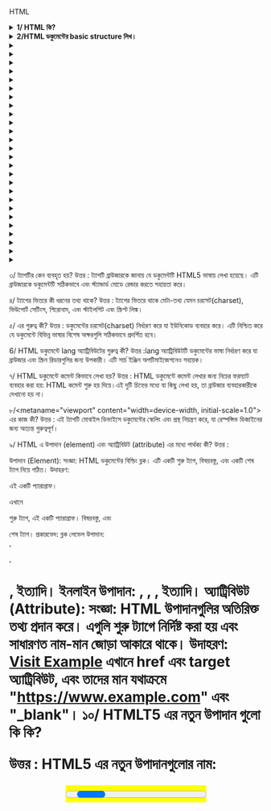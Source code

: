 HTML

<details>
  <summary><strong>1/ HTML কি?</strong></summary>
  <p>উত্তর : HTML এর পুর্ণরুপ হল HyperText Markup Language. এটি ওয়েব পেইজ তৈরি এবং গঠন করার জন্য ব্যবহৃত একটি মার্কআপ ভাষা। 
  HTML মুলত ওয়েবপেইজের বিষয়বস্তু যেমন পাঠ্য, চিত্র, লিঙ্ক, এবং অন্যান্য মিডিয়া উপাদানগুলি নির্ধারণ করতে ব্যবহৃত হয়। HTML কোডটি ট্যাগ এবং অ্যাট্রিবিউটের সমন্বয়ে গঠিত, যা ব্রাউজারকে বলে দেয় কীভাবে একটি ওয়েবপেইজ বিভিন্ন অংশ প্রদর্শন করতে হবে। HTML একটি স্ট্যাটিক ভাষা, অর্থাৎ এটি ওয়েবপেইজ স্থায়ী গঠন এবং বিষয়বস্তু নির্ধারণ করে। 
  </p>
</details>

<details>
  <summary><strong>2/HTML ডকুমেন্টের basic structure লিখ।</strong></summary>
  <p>উত্তর :  

                <!DOCTYPE html>
                <html lang="en">
                <head>
                    <meta charset="UTF-8">
                    <meta name="viewport" content="width=device-width, initial-scale=1.0">
                    <title>Document Title</title>
                </head>
                <body>
                    <h1>Welcome to HTML</h1>
                    <p>This is a basic HTML document structure.</p>
                </body>
                </html></p>
</details>


<details>
  <summary><strong></strong></summary>
  <p></p>
</details>
<details>
  <summary><strong></strong></summary>
  <p></p>
</details>
<details>
  <summary><strong></strong></summary>
  <p></p>
</details>
<details>
  <summary><strong></strong></summary>
  <p></p>
</details>
<details>
  <summary><strong></strong></summary>
  <p></p>
</details>
<details>
  <summary><strong></strong></summary>
  <p></p>
</details>
<details>
  <summary><strong></strong></summary>
  <p></p>
</details>
<details>
  <summary><strong></strong></summary>
  <p></p>
</details>
<details>
  <summary><strong></strong></summary>
  <p></p>
</details>
<details>
  <summary><strong></strong></summary>
  <p></p>
</details>
<details>
  <summary><strong></strong></summary>
  <p></p>
</details>
<details>
  <summary><strong></strong></summary>
  <p></p>
</details>
<details>
  <summary><strong></strong></summary>
  <p></p>
</details>
<details>
  <summary><strong></strong></summary>
  <p></p>
</details>
<details>
  <summary><strong></strong></summary>
  <p></p>
</details>
<details>
  <summary><strong></strong></summary>
  <p></p>
</details>
<details>
  <summary><strong></strong></summary>
  <p></p>
</details>
<details>
  <summary><strong></strong></summary>
  <p></p>
</details>
<details>
  <summary><strong></strong></summary>
  <p></p>
</details>
<details>
  <summary><strong></strong></summary>
  <p></p>
</details>
<details>
  <summary><strong></strong></summary>
  <p></p>
</details>
<details>
  <summary><strong></strong></summary>
  <p></p>
</details>
<details>
  <summary><strong></strong></summary>
  <p></p>
</details>
<details>
  <summary><strong></strong></summary>
  <p></p>
</details>
<details>
  <summary><strong></strong></summary>
  <p></p>
</details>
<details>
  <summary><strong></strong></summary>
  <p></p>
</details>


 




৩/ <!DOCTYPE html> ট্যাগটির কেন ব্যবহৃত হয়?
 উত্তর : <!DOCTYPE html> ট্যাগটি ব্রাউজারকে জানায় যে ডকুমেন্টটি HTML5 ভাষায় লেখা হয়েছে। এটি ব্রাউজারকে ডকুমেন্টটি সঠিকভাবে এবং স্ট্যান্ডার্ড মোডে রেন্ডার করতে সহায়তা করে।

৪/ <head> ট্যাগের ভিতরে কী ধরনের তথ্য থাকে?
 উত্তর : <head> ট্যাগের ভিতরে থাকে মেটা-তথ্য যেমন চরসেট(charset), ভিউপোর্ট সেটিংস, শিরোনাম, এবং স্টাইলশিট এবং স্ক্রিপ্ট লিঙ্ক।

৫/ <meta charset="UTF-8"> এর গুরুত্ব কী?
 উত্তর :<meta charset="UTF-8"> ডকুমেন্টের চরসেট(charset) নির্ধারণ করে যা ইউনিকোড ব্যবহার করে। এটি নিশ্চিত করে যে ডকুমেন্টে বিভিন্ন ভাষার বিশেষ অক্ষরগুলি সঠিকভাবে প্রদর্শিত হবে।

6/ HTML ডকুমেন্টে lang অ্যাট্রিবিউটের গুরুত্ব কী?
 উত্তর :lang অ্যাট্রিবিউটটি ডকুমেন্টের ভাষা নির্ধারণ করে যা ব্রাউজার এবং স্ক্রিন রিডারগুলির জন্য উপকারী। এটি সার্চ ইঞ্জিন অপটিমাইজেশনেও সহায়ক।

৭/ HTML ডকুমেন্টে কমেন্ট কিভাবে লেখা হয়?
 উত্তর : HTML ডকুমেন্টে কমেন্ট লেখার জন্য নিচের ফরম্যাট ব্যবহার করা হয়:
	                              <!-- এটি একটি কমেন্ট -->
HTML কমেন্ট শুরু হয় <!-- দিয়ে এবং শেষ হয় --> দিয়ে।এই দুটি চিহ্নের মধ্যে যা কিছু লেখা হয়, তা ব্রাউজার ব্যবহারকারীকে দেখানো হয় না।

৮/<metaname="viewport" content="width=device-width, initial-scale=1.0"> এর কাজ কী?
 উত্তর : এই <meta> ট্যাগটি মোবাইল ডিভাইসে ডকুমেন্টের স্কেলিং এবং প্রস্থ নিয়ন্ত্রণ করে, যা রেস্পন্সিভ ডিজাইনের জন্য অত্যন্ত গুরুত্বপূর্ণ।

৯/ HTML এ উপাদান (element) এবং অ্যাট্রিবিউট (attribute) এর মধ্যে পার্থক্য কী?
উত্তর : 

উপাদান (Element):
সংজ্ঞা: HTML ডকুমেন্টের বিল্ডিং ব্লক। এটি একটি শুরু ট্যাগ, বিষয়বস্তু, এবং একটি শেষ ট্যাগ নিয়ে গঠিত।
উদাহরণ: <p>এই একটি প্যারাগ্রাফ।</p>
এখানে <p> শুরু ট্যাগ, এই একটি প্যারাগ্রাফ। বিষয়বস্তু, এবং </p> শেষ ট্যাগ।
প্রকারভেদ:
ব্লক লেভেল উপাদান: <div>, <p>, <h1>, ইত্যাদি।
ইনলাইন উপাদান: <span>, <a>, <img>, ইত্যাদি।
অ্যাট্রিবিউট (Attribute):
সংজ্ঞা: HTML উপাদানগুলির অতিরিক্ত তথ্য প্রদান করে। এগুলি শুরু ট্যাগে নির্দিষ্ট করা হয় এবং সাধারণত নাম-মান জোড়া আকারে থাকে।
উদাহরণ: <a href="https://www.example.com" target="_blank">Visit Example</a>
এখানে href এবং target অ্যাট্রিবিউট, এবং তাদের মান যথাক্রমে "https://www.example.com" এবং "_blank"।
১০/  HTMLT5 এর নতুন উপাদান গুলো কি কি? 

উত্তর : 
HTML5 এর নতুন উপাদানগুলোর নাম:
                        <article>
                        <section>
                        <nav>
                        <aside>
                        <header>
                        <footer>
                        <main>
                        <figure>
                        <figcaption>
                        <mark>
                        <time>
                        <progress>
                        <meter>
                        <summary>
                        <details>
১১/ HTML5 এ স্থানাঙ্ক ভিত্তিক অবস্থান নির্ধারণের জন্য কোন API ব্যবহৃত হয়? 
উত্তর: জিওলোকেশন API।

১২/ HTML এ ইনলাইন এবং ব্লক-লেভেল উপাদানগুলির মধ্যে পার্থক্য কী?
উত্তর : 
ইনলাইন উপাদান (Inline Elements):
সংজ্ঞা: ইনলাইন উপাদানগুলি একটি লাইনের মধ্যে থাকে এবং শুধুমাত্র যতটুকু প্রয়োজন ততটুকু জায়গা নেয়।
ডিসপ্লে প্রপার্টি: display: inline;
লাইনের পরিবর্তন: ইনলাইন উপাদানগুলি নতুন লাইন শুরু করে না।
আনুষঙ্গিক উপাদান: ইনলাইন উপাদানগুলির মধ্যে শুধুমাত্র ইনলাইন বা টেক্সট উপাদান থাকতে পারে।
উদাহরণ: <span>, <a>, <img>, <strong>, <em>
স্টাইলিং: ইনলাইন উপাদানগুলির প্রস্থ বা উচ্চতা পরিবর্তন করা যায় না।
ব্লক-লেভেল উপাদান (Block-level Elements):
সংজ্ঞা: ব্লক-লেভেল উপাদানগুলি একটি সম্পূর্ণ লাইনের জায়গা নেয় এবং নতুন লাইন শুরু করে।
ডিসপ্লে প্রপার্টি: display: block;
লাইনের পরিবর্তন: প্রতিটি ব্লক-লেভেল উপাদান নতুন লাইন শুরু করে।
আনুষঙ্গিক উপাদান: ব্লক-লেভেল উপাদানগুলির মধ্যে অন্যান্য ব্লক-লেভেল বা ইনলাইন উপাদান থাকতে পারে।
উদাহরণ: <div>, <p>, <h1> - <h6>, <ul>, <ol>, <li>
স্টাইলিং: ব্লক-লেভেল উপাদানগুলির প্রস্থ এবং উচ্চতা পরিবর্তন করা যায়।

১৩/ HTML এ একটি তালিকা কিভাবে তৈরি করা হয়? 
উত্তর: একটি আনঅর্ডারড তালিকার জন্য <ul> এবং <li>, এবং একটি অর্ডারড তালিকার জন্য <ol> এবং <li> ট্যাগ ব্যবহার করা হয়।

১৪/ কোন অ্যাট্রিবিউটটি একটি ইমেজের বিকল্প টেক্সট প্রদান করে? 
উত্তর: alt অ্যাট্রিবিউট।

১৫/ একটি টেবিল HTML এ কিভাবে তৈরি করা হয়? 
উত্তর: <table>, <tr>, <td>, <th> ট্যাগগুলি ব্যবহার করে।

<table>
  <tr>
    <th>নাম</th>
    <th>বয়স</th>
    <th>শহর</th>
  </tr>
  <tr>
    <td>আহমেদ</td>
    <td>২৫</td>
    <td>ঢাকা</td>
  </tr>
  <tr>
    <td>সারা</td>
    <td>২২</td>
    <td>চট্টগ্রাম</td>
  </tr>
</table>

১৬/ HTML5 এ স্থানাঙ্ক ভিত্তিক অবস্থান নির্ধারণের জন্য কোন API ব্যবহৃত হয়?
 উত্তর: জিওলোকেশন API।

১৭/ HTML5 এর ক্যানভাস উপাদান কী জন্য ব্যবহৃত হয়? 
উত্তর: 2D গ্রাফিক্স এবং অ্যানিমেশন আঁকতে।

১৮/ কিভাবে সেম্যান্টিক ট্যাগগুলি ওয়েব অ্যাক্সেসিবিলিটি উন্নত করে?
উত্তর :
সেম্যান্টিক ট্যাগগুলি ওয়েব অ্যাক্সেসিবিলিটি উন্নত করে বিভিন্ন উপায়ে, যার মধ্যে রয়েছে:
স্ক্রিন রিডারের জন্য ওয়েবসাইটের কাঠামো স্পষ্ট করা: সেম্যান্টিক ট্যাগগুলি স্ক্রিন রিডারকে বলে যে ওয়েবপৃষ্ঠার বিভিন্ন অংশ কী কাজ করে। উদাহরণস্বরূপ, একটি <h1> ট্যাগ স্ক্রিন রিডারকে বলে যে এটিএকটি শিরোনাম, যখন একটি <p> ট্যাগ স্ক্রিন রিডারকে বলে যে একটি একটি অনুচ্ছেদ। এটি ব্যবহারকারীদের ওয়েবপৃষ্ঠার বিষয়বস্তু আরও সহজে বুঝতে এবং নেভিগেট করতে সাহায্য করে।
সার্চ ইঞ্জিন অপ্টিমাইজেশন (SEO) উন্নত করা: সেম্যান্টিক ট্যাগগুলি সার্চ ইঞ্জিনগুলিকে বুঝতে সাহায্য করে যে ওয়েবপৃষ্ঠাটি কিসের সম্পর্কে। এটি ওয়েবসাইটটিকে প্রাসঙ্গিক অনুসন্ধানের ফলাফলে বৃদ্ধি করতে সাহায্য করে।
সহজেই বোঝার জন্য ওয়েবসাইট তৈরি করা: সেম্যান্টিক ট্যাগগুলি ব্যবহার করার ফলে ওয়েবসাইটগুলি আরও সহজে বোঝা যায়, এমনকি যারা HTML বা CSS-এর সাথে পরিচিত নন। এটি বিভিন্ন দক্ষতা স্তরের ব্যবহারকারীদের জন্য ওয়েবসাইটগুলি আরও অ্যাক্সেসযোগ্য করে তোলে।
সেম্যান্টিক ট্যাগগুলির কিছু নির্দিষ্ট উদাহরণ যা ওয়েব অ্যাক্সেসিবিলিটি উন্নত করতে ব্যবহার করা যেতে পারে তার মধ্যে রয়েছে:
<h1> থেকে <h6>: শিরোনামগুলি নির্দেশ করতে।
<p>: অনুচ্ছেদগুলি নির্দেশ করতে।
<a>: হাইপারলিঙ্কগুলি নির্দেশ করতে।
<img>: চিত্রগুলি নির্দেশ করতে।
<table>: সারণিগুলি নির্দেশ করতে।
<ul> এবং <ol>: তালিকাগুলি নির্দেশ করতে।
সেম্যান্টিক ট্যাগগুলি ব্যবহার করা ওয়েব অ্যাক্সেসিবিলিটি উন্নত করার একটি সহজ উপায়। এগুলি ব্যবহারকারীদের জন্য ওয়েবসাইটগুলি আরও সহজে বোঝা এবং ব্যবহার করা যায় তা নিশ্চিত করতে সাহায্য করে।

CSS: 
1/ CSS কী এবং এটি কেন ব্যবহৃত হয়? 
উত্তর: CSS (Cascading Style Sheets) একটি স্টাইল শীট ভাষা যা HTML বা XML (SVG, XHTML) এর মত মার্কআপ ভাষার সাথে ব্যবহৃত হয়। এটি ওয়েব পেইজের  বিন্যাস নির্ধারণ করতে ব্যবহৃত হয়, যেমন রঙ, ফন্ট, এবং লেআউট।
২/CSS-এ Selectors কী এবং কত প্রকারের Selectors আছে? 
উত্তর: CSS-এ Selectors হল উপাদানগুলি নির্ধারণ করার উপায় যেগুলি আপনি স্টাইল করতে চান। Selectors-এর প্রকারভেদগুলি হল: Universal, Type, Class, ID, Attribute, Pseudo-class, এবং Pseudo-element।
3/  CSS-এ Inline, Internal এবং External stylesheet-এর মধ্যে পার্থক্য কী? 
উত্তর: Inline CSS সরাসরি HTML ট্যাগের মধ্যে লেখা হয়, Internal CSS <style> ট্যাগের মধ্যে লেখা হয় যা HTML ডকুমেন্টের <head> সেকশনে থাকে, এবং External CSS আলাদা .css ফাইলে লেখা হয় এবং HTML ডকুমেন্টে <link> ট্যাগের মাধ্যমে যুক্ত করা হয়।
4/ CSS-এ Classes এবং IDs এর মধ্যে পার্থক্য কী? 
উত্তর: CSS-এ Classes এবং IDs-এর মধ্যে পার্থক্য হল, Classes বহু HTML উপাদানে প্রয়োগ করা যায় এবং এগুলি ‘.’ সিম্বল দিয়ে শুরু হয়। অন্যদিকে, IDs একটি HTML উপাদানে অনন্য এবং ‘ # ‘ সিম্বল দিয়ে শুরু হয়, যা সুনির্দিষ্টভাবে একটি উপাদানকে লক্ষ্য করতে ব্যবহৃত হয়।
5/  CSS Box Model কী এবং এর উপাদানগুলো কী কী? 
উত্তর: CSS Box Model হল একটি মডেল যা প্রতিটি HTML উপাদানকে একটি বক্স হিসেবে দেখায়। এর উপাদানগুলো হল: Content, Padding, Border, এবং Margin।
6/ Box Model-এর padding এবং margin এর মধ্যে পার্থক্য কী? 
উত্তর: Padding হল উপাদানের ভিতরের অংশ এবং বর্ডারের মধ্যে ফাঁকা জায়গা, আর Margin হল উপাদানের বর্ডার এবং বাইরের অংশের মধ্যে ফাঁকা জায়গা।
7/ Border-box এবং content-box এর মধ্যে পার্থক্য কী? 
উত্তর: Border-box এ, padding এবং border উপাদানের মোট প্রস্থ এবং উচ্চতায় অন্তর্ভুক্ত হয়। Content-box এ, প্রস্থ এবং উচ্চতা কেবলমাত্র উপাদানের বিষয়বস্তু পর্যন্ত সীমাবদ্ধ থাকে, padding এবং border অতিরিক্ত যোগ করা হয়।
8/ Box-sizing প্রোপার্টি কী এবং এটি কীভাবে ব্যবহৃত হয়? 
উত্তর: Box-sizing প্রোপার্টি বক্স মডেল নির্ধারণ করে যে কিভাবে উপাদানের প্রস্থ এবং উচ্চতা গণনা করা হবে। এটি দুটি মান গ্রহণ করে: content-box এবং border-box।
9/ Margin collapsing কী এবং এটি কিভাবে কাজ করে? 
উত্তর: Margin collapsing হল দুটি বা ততোধিক খাড়া মার্জিন একসাথে মিলিত হওয়া এবং একক মার্জিন গঠন করা। সবচেয়ে বড় মার্জিনটি বজায় থাকে এবং ছোট মার্জিনগুলি মুছে যায়।
10/ Relative এবং Absolute পজিশনিং-এর মধ্যে পার্থক্য কী? 
উত্তর: Relative পজিশনিং উপাদানটিকে তার স্বাভাবিক অবস্থান থেকে সরিয়ে দেয়, যেখানে Absolute পজিশনিং উপাদানটিকে তার পূর্বপুরুষের প্রথম পজিশন্ড উপাদান বা ডকুমেন্টের বডি থেকে সরিয়ে দেয়।
11/ CSS-এ Position প্রোপার্টি কী এবং এর প্রকারভেদ কী কী?
উত্তর: CSS-এ Position প্রোপার্টি একটি উপাদানের অবস্থান নির্ধারণ করে। এর প্রকারভেদগুলো হল:
Static: ডিফল্ট পজিশনিং, উপাদান স্বাভাবিক অবস্থানে থাকে।
Relative: উপাদান তার স্বাভাবিক অবস্থান থেকে স্থানান্তরিত হয়।
Absolute: উপাদান তার প্রথম পজিশন্ড প্যারেন্ট থেকে স্থানান্তরিত হয়।
Fixed: উপাদান ভিউপোর্টের আপেক্ষিকভাবে স্থির থাকে।
Sticky: উপাদান স্ক্রল করার সময় নির্দিষ্ট অবস্থানে আটকানো থাকে।
12/ Fixed & Sticky কীভাবে কাজ করে?
উত্তর: Fixed পজিশনিং উপাদানটিকে ভিউপোর্টের আপেক্ষিকভাবে স্থির করে। অর্থাৎ, যখন আপনি পৃষ্ঠাটি স্ক্রল করেন, তখন এটি একই স্থানে থাকে। এটি সাধারণত ইউজার ইন্টারফেস উপাদান, যেমন ন্যাভিগেশন বারে ব্যবহৃত হয়।
Sticky পজিশনিং উপাদানটিকে একটি নির্দিষ্ট অবস্থানে স্থির করে, কিন্তু এটি স্ক্রল করার সময় অন্যান্য উপাদানের সাথে চলাচল করে। যখন উপাদানটি নির্দিষ্ট স্ক্রল পজিশনে পৌঁছে যায়, তখন এটি স্থির হয়ে যায়। এটি সাধারণত হেডার বা সেকশন টাইটেল তৈরি করতে ব্যবহৃত হয়।
13/ Z-index কী এবং এটি কীভাবে ব্যবহৃত হয়?
উত্তর: Z-index একটি CSS প্রোপার্টি যা উপাদানের স্ট্যাকিং অর্ডার নির্ধারণ করে। এটি শুধুমাত্র পজিশন্ড উপাদান (যেমন relative, absolute, fixed, বা sticky) এর জন্য প্রযোজ্য।
কিভাবে কাজ করে:
Z-index এর মান যত বেশি হবে, উপাদানটি তত বেশি উপরে থাকবে।
উদাহরণস্বরূপ, যদি একটি উপাদানের z-index 1 এবং অন্যটির 2 হয়, তবে দ্বিতীয়টি প্রথমটির উপরে প্রদর্শিত হবে।
Z-index এর মান ইতিবাচক, নেতিবাচক বা শূন্য হতে পারে।
14/  Flexbox কী এবং এটি কেন ব্যবহৃত হয়? 
উত্তর: Flexbox হল CSS3 এর একটি লেআউট মডেল যা সহজে এবং দক্ষভাবে কমপ্লেক্স লেআউট গঠন করতে ব্যবহৃত হয়। এটি কন্টেইনার এবং এর CHILD উপাদানগুলোর মধ্যে স্থান এবং আলাইনমেন্ট নিয়ন্ত্রণ করতে সাহায্য করে।
15/ Flexbox-এ align-items প্রোপার্টির কাজ কী? 
উত্তর: align-items প্রোপার্টি ক্রস অ্যাক্স বরাবর ফ্লেক্স আইটেমগুলির সমতল নির্ধারণ করে। এর মানগুলি হল: flex-start, flex-end, center, baseline, এবং stretch।
16/ Flex-grow এবং flex-shrink প্রোপার্টি কী এবং কীভাবে ব্যবহৃত হয়? 
উত্তর: Flex-grow
Flex-grow প্রোপার্টি ফ্লেক্স কন্টেইনারের মধ্যে একটি ফ্লেক্স আইটেমের বৃদ্ধির হার নির্ধারণ করে। যদি কন্টেইনারে অতিরিক্ত স্থান থাকে, তবে flex-grow এর মানের ভিত্তিতে আইটেমগুলো সমানভাবে বা নির্দিষ্ট অনুপাতে স্থান গ্রহণ করে। উদাহরণস্বরূপ, যদি একটি আইটেমের flex-grow 2 এবং অন্যটির 1 হয়, তাহলে প্রথমটি দ্বিতীয়টির চেয়ে দ্বিগুণ স্থান নেবে।
Flex-shrink
Flex-shrink প্রোপার্টি ফ্লেক্স আইটেমের সংকোচনের হার নির্ধারণ করে যখন কন্টেইনারে স্থান কম থাকে। এটি কন্টেইনারের মোট প্রস্থ বা উচ্চতার তুলনায় আইটেমগুলোকে সংকোচন করতে সাহায্য করে। উদাহরণস্বরূপ, যদি একটি আইটেমের flex-shrink 1 এবং অন্যটির 2 হয়, তাহলে দ্বিতীয় আইটেমটি প্রথমটির তুলনায় দ্বিগুণ হারে সংকুচিত হবে।
17/ প্রশ্ন: CSS Grid Layout কী এবং এটি কেন ব্যবহৃত হয়? 
উত্তর: CSS Grid Layout হল একটি 2D লেআউট মডেল যা কমপ্লেক্স লেআউট তৈরি করতে ব্যবহৃত হয়। এটি কন্টেইনার এবং এর child উপাদানগুলির জন্য কলাম এবং সারি তৈরি করতে সাহায্য করে।
১৮/ Grid container এবং Grid item কী?
 উত্তর: Grid container হল একটি উপাদান যা display: grid বা display: inline-grid প্রোপার্টি ব্যবহার করে। Grid items হল সেই উপাদানের সরাসরি সন্তান উপাদানগুলি।
19/ Grid template-columns এবং grid template-rows প্রোপার্টি কীভাবে কাজ করে? 
উত্তর: grid-template-columns এবং grid-template-rows প্রোপার্টি Grid কন্টেইনারের কলাম এবং সারির সংখ্যা এবং আকার নির্ধারণ করে।
20/ Grid-gap বা gap প্রোপার্টি কী?
উত্তর: Grid-gap বা gap প্রোপার্টি Grid items এর মধ্যে ফাঁকা স্থান নির্ধারণ করে। এটি কলাম এবং সারির মধ্যে স্থান যোগ করতে ব্যবহৃত হয়।
21/ Grid item এর অবস্থান নির্ধারণ করতে কোন প্রোপার্টি ব্যবহার করা হয়? 
উত্তর: Grid item এর অবস্থান নির্ধারণ করতে grid-column এবং grid-row প্রোপার্টি ব্যবহার করা হয়। Grid-column প্রোপার্টি আইটেমটির কোন কলাম থেকে শুরু এবং কোন কলামে শেষ হবে তা নির্ধারণ করে। Grid-row প্রোপার্টি আইটেমটির কোন সারি থেকে শুরু এবং কোন সারিতে শেষ হবে তা নির্ধারণ করে।
22/ Typography কী? 
উত্তর: Typography হল টেক্সটের ডিজাইন এবং স্টাইলিংয়ের প্রক্রিয়া। এটি টেক্সটের ফন্ট, আকার, লাইন স্পেসিং, এবং অন্যান্য বৈশিষ্ট্য নির্ধারণ করে যা ওয়েব পৃষ্ঠায় টেক্সটের চেহারা ও পাঠযোগ্যতা প্রভাবিত করে।
22/ CSS-এ font-family প্রোপার্টি কী এবং এটি কীভাবে কাজ করে? 
উত্তর: font-family প্রোপার্টি একটি টেক্সটের জন্য ব্যবহৃত ফন্ট নির্ধারণ করে। এটি ফন্টের নামের একটি তালিকা গ্রহণ করে, যেখানে প্রথম উপলব্ধ ফন্টটি প্রয়োগ করা হয়। উদাহরণ: font-family: Arial, sans-serif;
23/ CSS-এ font-size প্রোপার্টি কীভাবে ব্যবহৃত হয়?
 উত্তর: font-size প্রোপার্টি টেক্সটের আকার নির্ধারণ করে। এটি বিভিন্ন ইউনিটে দেওয়া যেতে পারে, যেমন পিক্সেল(px),এম(em),রিম(rem),শতাংশ(%),বা পয়েন্ট(pt)। উদাহরণ: font-size: 16px;
24/ font-weight প্রোপার্টি কী এবং এটি কীভাবে ব্যবহার করা হয়? 
উত্তর: font-weight প্রোপার্টি টেক্সটের বোল্ডনেস নির্ধারণ করে। এটি বিভিন্ন মান নিতে পারে, যেমন normal, bold, বা নির্দিষ্ট সংখ্যাসূচক মান (100 থেকে 900 পর্যন্ত)। উদাহরণ: font-weight: bold;
25/line-height প্রোপার্টি কী এবং এটি কীভাবে কাজ করে? 
উত্তর: line-height প্রোপার্টি লাইনের উচ্চতা নির্ধারণ করে, যা লাইনগুলির মধ্যে স্পেসিং নিয়ন্ত্রণ করে। এটি সাধারণত ফন্ট সাইজের একটি গুণক হিসাবে ব্যবহৃত হয়। উদাহরণ: line-height: 1.5;
26/ font-style প্রোপার্টি কী?
 উত্তর: font-style প্রোপার্টি টেক্সটের স্টাইল নির্ধারণ করে, যেমন normal, italic, এবং oblique। উদাহরণ: font-style: italic;
27/ text-transform প্রোপার্টি কী এবং এটি কীভাবে কাজ করে? 
উত্তর: text-transform প্রোপার্টি টেক্সটের অক্ষরের কেস পরিবর্তন করে। এর মানগুলি হল: capitalize, uppercase, lowercase, এবং none। উদাহরণ: text-transform: uppercase;
28/ letter-spacing প্রোপার্টি কী এবং এটি কীভাবে কাজ করে? 
উত্তর: letter-spacing প্রোপার্টি টেক্সটের অক্ষরগুলির মধ্যে ফাঁকা স্থান নির্ধারণ করে। এটি পজিটিভ বা নেগেটিভ মান নিতে পারে। উদাহরণ: letter-spacing: 2px;
29/ word-spacing প্রোপার্টি কী এবং এটি কীভাবে ব্যবহৃত হয়? 
উত্তর: word-spacing প্রোপার্টি টেক্সটের শব্দগুলির মধ্যে ফাঁকা স্থান নির্ধারণ করে। এটি টেক্সটের পাঠযোগ্যতা উন্নত করতে ব্যবহৃত হয়। উদাহরণ: word-spacing: 4px;

Javascript
1/ JavaScript কী এবং এটি কেন ব্যবহৃত হয়? 
উত্তর: JavaScript একটি প্রোগ্রামিং ভাষা যা ওয়েবসাইটে ইন্টারঅ্যাকটিভ কনটেন্ট যুক্ত করতে ব্যবহৃত হয়। এটি HTML এবং CSS এর সাথে ব্যবহৃত হয়, ডাইনামিক ওয়েব পেজ তৈরি করতে এবং ব্যবহারকারীর সাথে ইন্টারঅ্যাকশন পরিচালনা করতে।
2/ for লুপ কী এবং এটি কীভাবে কাজ করে?
উত্তর: for লুপ একটি নির্দিষ্ট সংখ্যক বার কোড এক্সিকিউট করার জন্য ব্যবহৃত হয়। এটি সাধারণত পুনরাবৃত্তিমূলক কাজগুলির জন্য ব্যবহৃত হয়, যেখানে একটি কাউন্টার ভেরিয়েবল ব্যবহার করে লুপের প্রতিটি পুনরাবৃত্তি ট্র্যাক করা হয়।
for (initialization; condition; increment/decrement) {
    // কোড ব্লক যা এক্সিকিউট হবে
}
কীভাবে কাজ করে:
Initialization (শুরু): এটি লুপের কাউন্টার ভেরিয়েবল সেট আপ করে। এটি লুপের শুরুতে একবার এক্সিকিউট হয়।
Condition (শর্ত): প্রতিটি পুনরাবৃত্তির আগে এই শর্তটি চেক করা হয়। যদি শর্তটি সত্য হয়, তবে লুপটি চলতে থাকে। যদি শর্তটি মিথ্যা হয়, তবে লুপটি থেমে যায়।
Increment/Decrement (বৃদ্ধি/হ্রাস): প্রতিটি পুনরাবৃত্তির পরে কাউন্টার ভেরিয়েবলটি বৃদ্ধি বা হ্রাস করা হয়।
Code Block (কোড ব্লক): লুপের প্রতিটি পুনরাবৃত্তিতে এই কোড ব্লকটি এক্সিকিউট হয়।
3/  if...else স্টেটমেন্ট কী এবং এটি কীভাবে ব্যবহৃত হয়?
উত্তর: if...else স্টেটমেন্ট হল শর্তসাপেক্ষ লজিক্যাল স্টেটমেন্ট যা একটি শর্ত (condition) পরীক্ষা করে এবং সেই শর্তটি সত্য (true) হলে একটি কোড ব্লক এবং মিথ্যা (false) হলে অন্য একটি কোড ব্লক এক্সিকিউট করে। এটি প্রোগ্রামিংয়ে নির্দিষ্ট শর্ত অনুযায়ী বিভিন্ন ক্রিয়া সম্পাদনের জন্য ব্যবহৃত হয়।
if (condition) {
    // কোড ব্লক যা এক্সিকিউট হবে যদি condition সত্য হয়
} else {
    // কোড ব্লক যা এক্সিকিউট হবে যদি condition মিথ্যা হয়
}
কীভাবে কাজ করে:
condition: এটি একটি এক্সপ্রেশন যা true বা false এ মূল্যায়ন করা হয়।
যদি condition সত্য হয় (true), তবে if ব্লকের কোড এক্সিকিউট হয়।
যদি condition মিথ্যা হয় (false), তবে else ব্লকের কোড এক্সিকিউট হয়।
4/ ফাংশন কী এবং এটি কীভাবে তৈরি করা হয়? 
উত্তর: ফাংশন হল কোডের একটি পুনর্ব্যবহারযোগ্য ব্লক যা একটি নির্দিষ্ট কাজ সম্পন্ন করে। এটি function কীওয়ার্ড ব্যবহার করে তৈরি করা হয়। উদাহরণ:
function greet(name) {
    return `Hello, ${name}!`;
}
5/ while লুপ কী এবং এটি কীভাবে কাজ করে?
উত্তর:while লুপ একটি কন্ডিশনাল লুপ যা শর্ত (condition) সত্য (true) থাকলে কোড ব্লক বারবার এক্সিকিউট করে। এটি সাধারণত ব্যবহার করা হয় যখন লুপের পুনরাবৃত্তি সংখ্যা পূর্বনির্ধারিত নয়।
  let i = 0;
while (i < 5) {
    console.log(i);
    i++;
}
কীভাবে কাজ করে:
condition পরীক্ষা করা হয়।
যদি condition সত্য হয়, কোড ব্লক এক্সিকিউট হয়।
এরপর পুনরায় condition পরীক্ষা করা হয়।
শর্ত মিথ্যা হলে লুপটি থামে।
6/ Array methods (push, pop, shift, unshift, splice) মেথড কী এবং এটি কীভাবে কাজ করে?
উত্তর: push() মেথড একটি অ্যারের শেষে একটি বা একাধিক উপাদান যোগ করে এবং অ্যারের নতুন দৈর্ঘ্য ফেরত দেয়। উদাহরণ:
let fruits = ["apple", "banana"];
fruits.push("orange");
pop() মেথড একটি অ্যারের শেষ উপাদানটি সরিয়ে ফেলে এবং সেই উপাদানটি ফেরত দেয়। উদাহরণ:
let fruits = ["apple", "banana", "orange"];
let lastFruit = fruits.pop();
 shift() মেথড একটি অ্যারের প্রথম উপাদানটি সরিয়ে ফেলে এবং সেই উপাদানটি ফেরত দেয়। উদাহরণ: 
let fruits = ["apple", "banana", "orange"];
let firstFruit = fruits.shift();
 unshift() মেথড একটি অ্যারের শুরুতে একটি বা একাধিক উপাদান যোগ করে এবং অ্যারের নতুন দৈর্ঘ্য ফেরত দেয়। উদাহরণ:
let fruits = ["banana", "orange"];
fruits.unshift("apple");
splice() মেথড একটি অ্যারের নির্দিষ্ট অবস্থানে উপাদান যোগ বা সরাতে ব্যবহৃত হয়। এটি উপাদান সরিয়ে ফেলে এবং নতুন উপাদান যোগ করতে পারে। উদাহরণ:
let fruits = ["apple", "banana", "orange"];
fruits.splice(1, 1, "kiwi");
7/ DOM কী এবং DOM ম্যানিপুলেশন কীভাবে কাজ করে?
উত্তর: DOM (Document Object Model) হল একটি কাঠামোগত উপস্থাপন যা HTML বা XML ডকুমেন্টকে একটি অবজেক্ট হিসেবে বর্ণনা করে। DOM ব্যবহার করে JavaScript ডকুমেন্টের বিভিন্ন উপাদান (elements) এবং বৈশিষ্ট্য (attributes) পরিবর্তন, যোগ, অথবা মুছে ফেলতে পারে।
DOM ম্যানিপুলেশন কীভাবে কাজ করে:
DOM অ্যাক্সেস: JavaScript ডকুমেন্টের উপাদানগুলিতে অ্যাক্সেস করতে বিভিন্ন মেথড ব্যবহার করে, যেমন getElementById(), getElementsByClassName(), এবং querySelector()।
উপাদান পরিবর্তন: একটি উপাদানের বিষয়বস্তু (content) পরিবর্তন করতে innerHTML, innerText, অথবা textContent ব্যবহার করা হয়।

Example: 
document.getElementById("myElement").innerText = "New Text";
স্টাইল পরিবর্তন: CSS স্টাইল পরিবর্তন করতে style প্রোপার্টি ব্যবহার করা হয়।
Example
document.getElementById("myElement").style.color = "red";


নতুন উপাদান যোগ করা: নতুন HTML উপাদান তৈরি করে এবং এটি DOM এ যুক্ত করতে createElement() এবং appendChild() ব্যবহার করা হয়।
Example
let newDiv = document.createElement("div");
newDiv.innerText = "This is a new div!";
document.body.appendChild(newDiv);
ইভেন্ট হ্যান্ডলিং: DOM ম্যানিপুলেশন ব্যবহার করে ইভেন্ট লিসনার যোগ করা হয়, যেমন ক্লিক ইভেন্ট।
Example: 
document.getElementById("myButton").addEventListener("click", function() {
    alert("Button clicked!");
});
8/ JavaScript-এ ইভেন্ট হ্যান্ডলিং কী এবং এটি কীভাবে কাজ করে?
উত্তর: ইভেন্ট হ্যান্ডলিং হল একটি প্রক্রিয়া যা ব্যবহারকারীর কার্যকলাপ (যেমন ক্লিক, কীবোর্ড প্রেস, মাউস হভার ইত্যাদি) অনুযায়ী JavaScript কোড এক্সিকিউট করতে ব্যবহৃত হয়। এটি ওয়েব পেজের ইন্টারঅ্যাকটিভিটি এবং ব্যবহারকারীর অভিজ্ঞতা উন্নত করতে সাহায্য করে।
কীভাবে কাজ করে:
ইভেন্ট Listener যোগ করা: HTML উপাদানে একটি ইভেন্ট Listener যোগ করা হয় যা নির্দিষ্ট ইভেন্ট সংঘটিত হলে একটি ফাংশন কার্যকর করবে।
Example
document.getElementById("myButton").addEventListener("click", function() {
    alert("Button clicked!");
});
ইভেন্ট টাইপ: বিভিন্ন ধরনের ইভেন্ট আছে, যেমন:
click: একটি উপাদানে ক্লিক করলে।
mouseover: মাউস উপাদানের উপর এলে।
keydown: কীবোর্ডের কী প্রেস করলে।
ইভেন্ট অবজেক্ট: যখন একটি ইভেন্ট সংঘটিত হয়, একটি ইভেন্ট অবজেক্ট তৈরি হয় যা ইভেন্টের সম্পর্কে তথ্য ধারণ করে (যেমন কনটেক্সট, টার্গেট উপাদান ইত্যাদি)।
Example
document.getElementById("myButton").addEventListener("click", function(event) {
    console.log(event.target); // টার্গেট উপাদান প্রদর্শন করবে
});
ফাংশন কার্যকর করা: যখন ইভেন্টটি সংঘটিত হয়, সংশ্লিষ্ট ফাংশনটি কার্যকর হয়, যা ব্যবহারকারীর ইন্টারঅ্যাকশনের ভিত্তিতে নির্দিষ্ট কার্যক্রম সম্পাদন করে।
9/ getElementById() এবং querySelector() এর মধ্যে পার্থক্য কী?
উত্তর: getElementById() শুধুমাত্র একটি নির্দিষ্ট ID-এর জন্য ব্যবহৃত হয় এবং একটি একক HTML উপাদান ফেরত দেয়। অন্যদিকে, querySelector() CSS সিলেক্টর ব্যবহার করে, একটি উপাদান ফেরত দেয় এবং যদি একাধিক উপাদান থাকে তবে প্রথমটিকে নির্বাচন করে। querySelectorAll() সব মিলে উপাদান ফেরত দেয়।
10/ innerHTML এবং innerText এর মধ্যে পার্থক্য কী?
উত্তর: getElementById() শুধুমাত্র একটি নির্দিষ্ট ID-এর জন্য ব্যবহৃত হয় এবং একটি একক HTML উপাদান ফেরত দেয়। অন্যদিকে,
 querySelector() CSS সিলেক্টর ব্যবহার করে, একটি উপাদান ফেরত দেয় এবং যদি একাধিক উপাদান থাকে তবে প্রথমটিকে নির্বাচন করে। querySelectorAll() সব মিলে উপাদান ফেরত দেয়।
let element = document.getElementById("myElement");
element.innerHTML = "<strong>Hello</strong>"; // HTML ট্যাগ অন্তর্ভুক্ত
element.innerText = "Hello"; // শুধুমাত্র টেক্সট

11/  addEventListener() এবং onclick এর মধ্যে পার্থক্য কী?
উত্তর: addEventListener():
এটি একটি মেথড যা একাধিক ইভেন্ট লিসনার যোগ করতে দেয়। একাধিক ইভেন্ট একই উপাদানে যুক্ত করা সম্ভব।
এটি বিভিন্ন ধরনের ইভেন্টের জন্য ব্যবহার করা যায় এবং কাস্টম ইভেন্টও সমর্থন করে।
ইভেন্ট লিসনারগুলি মুছতে removeEventListener() ব্যবহার করা যায়।
onclick 
এটি একটি প্রোপার্টি যা শুধুমাত্র একটি ইভেন্ট লিসনার সংযুক্ত করে। পূর্ববর্তী লিসনার মুছে যাবে যদি নতুন একটি যুক্ত হয়।
এটি শুধুমাত্র ক্লিক ইভেন্টের জন্য ব্যবহৃত হয়।
12/ let এবং const কী এবং এগুলি কীভাবে ব্যবহৃত হয়?
 উত্তর: let এবং const হল ES6 এর নতুন কীওয়ার্ড। let ব্লকের স্কোপে ভেরিয়েবল ডিক্লেয়ার করতে ব্যবহৃত হয় এবং const কনস্ট্যান্ট ভেরিয়েবল ডিক্লেয়ার করতে ব্যবহৃত হয় যা পুনরায় নির্ধারণ করা যায় না।
13/ Arrow ফাংশন কী এবং এটি কীভাবে কাজ করে? 
উত্তর: Arrow ফাংশন হল ES6 এর একটি নতুন ফাংশন সিনট্যাক্স যা সংক্ষিপ্ত এবং আরও সংক্ষিপ্ত। উদাহরণ: const add = (a, b) => a + b;
14/ Template literals কী এবং এটি কীভাবে ব্যবহৃত হয়?
 উত্তর: Template literals হল ES6 এর একটি নতুন ফিচার যা ব্যাকটিক (`) ব্যবহার করে স্ট্রিং ইন্টারপোলেশন এবং মাল্টি-লাইন স্ট্রিং তৈরি করতে ব্যবহৃত হয়। উদাহরণ:
const name = "John";
const greeting = `Hello, ${name}!`;
15/ Default parameters কী এবং এটি কীভাবে কাজ করে? 
উত্তর: Default parameters একটি ফাংশনের প্যারামিটারগুলির জন্য ডিফল্ট মান নির্ধারণ করে যদি কোনো মান পাস না করা হয়। উদাহরণ:
 function greet(name = "Guest") {
    return `Hello, ${name}!`;
}
16/ Rest এবং Spread অপারেটর কী এবং এগুলি কীভাবে ব্যবহৃত হয়?
 উত্তর: Rest অপারেটর (...) ফাংশনে একটি অবশিষ্ট প্যারামিটার সংগ্রহ করতে ব্যবহৃত হয়। Spread অপারেটর (...) একটি অ্যারে বা অবজেক্টকে পৃথক উপাদানে বিস্তৃত করতে ব্যবহৃত হয়। উদাহরণ:
function sum(...numbers) { // Rest অপারেটর
    return numbers.reduce((a, b) => a + b, 0);
}
const arr = [1, 2, 3];
const newArr = [...arr, 4, 5]; // Spread অপারেটর
17/ Array এবং Object Destructuring কী?
 উত্তর:  Array Destructuring হল একটি সিনট্যাক্স যা JavaScript অ্যারেকে সহজে ভাঙার (extract) জন্য ব্যবহৃত হয়। এটি একটি অ্যারের উপাদানগুলোকে ভেরিয়েবল হিসাবে একসঙ্গে ঘোষণা করতে দেয়।
const fruits = ["apple", "banana", "orange"];
const [first, second] = fruits;
console.log(first); // আউটপুট: apple
console.log(second); // আউটপুট: banana
Object Destructuring হল একটি সিনট্যাক্স যা JavaScript অবজেক্টের প্রোপার্টিগুলোকে সহজে ভাঙার জন্য ব্যবহৃত হয়। এটি অবজেক্টের প্রোপার্টিগুলোকে ভেরিয়েবল হিসাবে একসঙ্গে ঘোষণা করতে দেয়।
const person = { name: "John", age: 30 };
const { name, age } = person;
console.log(name); // আউটপুট: John
console.log(age); // আউটপুট: 30

18/ Promises কী এবং এগুলি কীভাবে কাজ করে?
উত্তর: Promises একটি অবজেক্ট যা ভবিষ্যতে ঘটতে পারে এমন একটি মানের প্রতিনিধিত্ব করে। এটি তিনটি অবস্থায় থাকতে পারে: Pending, Fulfilled, বা Rejected।
let myPromise = new Promise((resolve, reject) => {
    // Async operation
    resolve("Success!");
});
19/ ES6-এ Modules কীভাবে কাজ করে?
উত্তর: ES6-এ modules কোডের পুনঃব্যবহারযোগ্য অংশ তৈরির জন্য ব্যবহৃত হয়। export এবং import কিওয়ার্ডের মাধ্যমে ফাংশন, অবজেক্ট, অথবা ভেরিয়েবল অন্য ফাইল থেকে আমদানি বা রপ্তানি করা যায়।
// myModule.js
export const myFunction = () => {};

// main.js
import { myFunction } from './myModule.js';

20/ Async/Await কী এবং এটি কীভাবে কাজ করে?
উত্তর: Async/Await হল JavaScript-এ প্রতিশ্রুতি (Promises) এর উপর ভিত্তি করে অ্যাসিনক্রোনাস কোড লেখা সহজ করার একটি উপায়। async কিওয়ার্ড একটি ফাংশনকে অ্যাসিনক্রোনাস হিসেবে চিহ্নিত করে এবং await কিওয়ার্ড Promise-এর ফলাফল পাওয়ার জন্য ব্যবহৃত হয়, যা কোডকে সিঙ্ক্রোনাস মনে করায়।
async function fetchData() {
    try {
        const response = await fetch('https://api.example.com/data');
        const data = await response.json();
        console.log(data);
  } catch (error) {
        console.error('Error fetching data:', error);
    }
}
fetchData()
